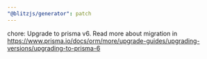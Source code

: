 ```yaml
---
"@blitzjs/generator": patch
---
```


chore: Upgrade to prisma v6. Read more about migration in https://www.prisma.io/docs/orm/more/upgrade-guides/upgrading-versions/upgrading-to-prisma-6
